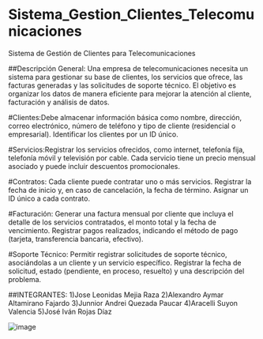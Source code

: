 # Sistema_Gestion_Clientes_Telecomunicaciones
Sistema de Gestión de Clientes para Telecomunicaciones

##Descripción General:
Una empresa de telecomunicaciones necesita un sistema para gestionar su base de clientes, los servicios que ofrece, las facturas generadas y las solicitudes de soporte técnico. El objetivo es organizar los datos de manera eficiente para mejorar la atención al cliente, facturación y análisis de datos.

#Clientes:Debe almacenar información básica como nombre, dirección, correo electrónico, número de teléfono y tipo de cliente (residencial o empresarial).
Identificar los clientes por un ID único.

#Servicios:Registrar los servicios ofrecidos, como internet, telefonía fija, telefonía móvil y televisión por cable.
Cada servicio tiene un precio mensual asociado y puede incluir descuentos promocionales.

#Contratos: Cada cliente puede contratar uno o más servicios.
Registrar la fecha de inicio y, en caso de cancelación, la fecha de término.
Asignar un ID único a cada contrato.

#Facturación: Generar una factura mensual por cliente que incluya el detalle de los servicios contratados, el monto total y la fecha de vencimiento.
Registrar pagos realizados, indicando el método de pago (tarjeta, transferencia bancaria, efectivo).

#Soporte Técnico: Permitir registrar solicitudes de soporte técnico, asociándolas a un cliente y un servicio específico.
Registrar la fecha de solicitud, estado (pendiente, en proceso, resuelto) y una descripción del problema.


##INTEGRANTES:
1)Jose Leonidas Mejia Raza
2)Alexandro Aymar Altamirano Fajardo
3)Junnior Andrei Quezada Paucar
4)Aracelli Suyon Valencia
5)José Iván Rojas Díaz

													
													
													
													
													
													
													
													
													
													
													
													
													
													
													
													
													
													
													
													
													
													
													
													
													
													
													
![image](https://github.com/user-attachments/assets/44497404-203c-4c11-8a3a-ae73786052ab)

